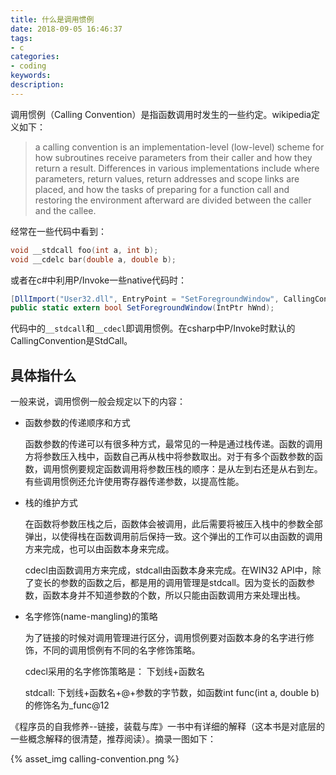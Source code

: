 ```yaml
---
title: 什么是调用惯例
date: 2018-09-05 16:46:37
tags:
- c
categories:
- coding
keywords:
description:
---
```


调用惯例（Calling Convention）是指函数调用时发生的一些约定。wikipedia定义如下：
> a calling convention is an implementation-level (low-level) scheme for how subroutines receive parameters from their caller and how they return a result. Differences in various implementations include where parameters, return values, return addresses and scope links are placed, and how the tasks of preparing for a function call and restoring the environment afterward are divided between the caller and the callee.
> 

<!--more-->

经常在一些代码中看到：

```c++
void __stdcall foo(int a, int b);
void __cdelc bar(double a, double b);
```

或者在c#中利用P/Invoke一些native代码时：

```csharp
[DllImport("User32.dll", EntryPoint = "SetForegroundWindow", CallingConvention = CallingConvention.StdCall)]
public static extern bool SetForegroundWindow(IntPtr hWnd);
```

代码中的`__stdcall`和`__cdecl`即调用惯例。在csharp中P/Invoke时默认的CallingConvention是StdCall。



## 具体指什么

一般来说，调用惯例一般会规定以下的内容：

- 函数参数的传递顺序和方式

  函数参数的传递可以有很多种方式，最常见的一种是通过栈传递。函数的调用方将参数压入栈中，函数自己再从栈中将参数取出。对于有多个函数参数的函数，调用惯例要规定函数调用将参数压栈的顺序：是从左到右还是从右到左。有些调用惯例还允许使用寄存器传递参数，以提高性能。

- 栈的维护方式

  在函数将参数压栈之后，函数体会被调用，此后需要将被压入栈中的参数全部弹出，以使得栈在函数调用前后保持一致。这个弹出的工作可以由函数的调用方来完成，也可以由函数本身来完成。

  cdecl由函数调用方来完成，stdcall由函数本身来完成。在WIN32 API中，除了变长的参数的函数之后，都是用的调用管理是stdcall。因为变长的函数参数，函数本身并不知道参数的个数，所以只能由函数调用方来处理出栈。

- 名字修饰(name-mangling)的策略

  为了链接的时候对调用管理进行区分，调用惯例要对函数本身的名字进行修饰，不同的调用惯例有不同的名字修饰策略。

  cdecl采用的名字修饰策略是： 下划线+函数名

  stdcall: 下划线+函数名+@+参数的字节数，如函数int func(int a, double b)的修饰名为_func@12



《程序员的自我修养--链接，装载与库》一书中有详细的解释（这本书是对底层的一些概念解释的很清楚，推荐阅读）。摘录一图如下：

{% asset_img calling-convention.png %}



